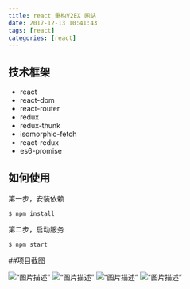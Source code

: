 ```yaml
---
title: react 重构V2EX 网站
date: 2017-12-13 10:41:43
tags: [react]
categories: [react]
---
```


## 技术框架
* react
* react-dom
* react-router
* redux
* redux-thunk
* isomorphic-fetch
* react-redux
* es6-promise

<!-- more -->

## 如何使用
第一步，安装依赖

```
$ npm install
```
第二步，启动服务

```
$ npm start
```

##项目截图

![“图片描述”](/img/6.png)
![“图片描述”](/img/7.png)
![“图片描述”](/img/8.png)
![“图片描述”](/img/9.png)